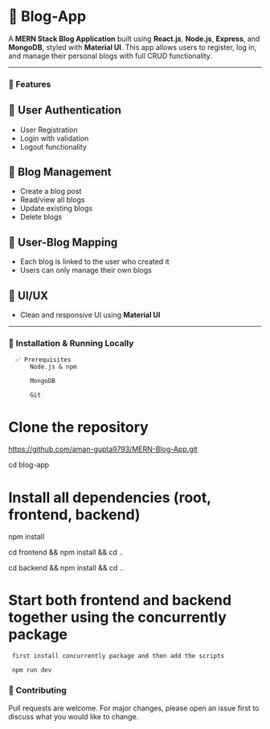 # 📘 Blog-App

A **MERN Stack Blog Application** built using **React.js**, **Node.js**, **Express**, and **MongoDB**, styled with **Material UI**. This app allows users to register, log in, and manage their personal blogs with full CRUD functionality.

---

### 🚀 Features

## 🔐 **User Authentication**
  - User Registration
  - Login with validation
  - Logout functionality

## 📝 **Blog Management**
  - Create a blog post
  - Read/view all blogs
  - Update existing blogs
  - Delete blogs

## 🔗 **User-Blog Mapping**
  - Each blog is linked to the user who created it
  - Users can only manage their own blogs

## 🎨 **UI/UX**
  - Clean and responsive UI using **Material UI**

---

### 🔧 **Installation & Running Locally**
      ✅ Prerequisites
          Node.js & npm
          
          MongoDB
          
          Git

# Clone the repository
  https://github.com/aman-gupta9793/MERN-Blog-App.git
  
  cd blog-app

# Install all dependencies (root, frontend, backend)
  npm install
  
  cd frontend && npm install && cd ..
  
  cd backend && npm install && cd ..

# Start both frontend and backend together using the concurrently package
     first install concurrently package and then add the scripts
     
     npm run dev

   
### 🤝 Contributing
Pull requests are welcome. For major changes, please open an issue first to discuss what you would like to change.
